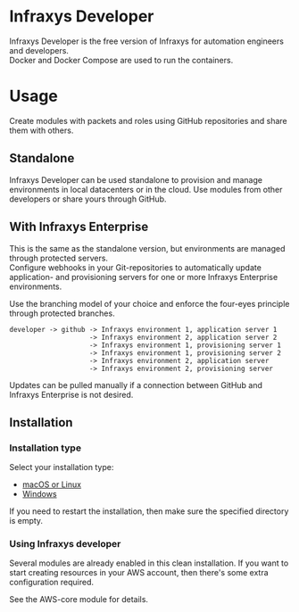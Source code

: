 # Infraxys Developer

Infraxys Developer is the free version of Infraxys for automation engineers and developers.  
Docker and Docker Compose are used to run the containers.  

# Usage

Create modules with packets and roles using GitHub repositories and share them with others.
 
## Standalone

Infraxys Developer can be used standalone to provision and manage environments in local datacenters or in the cloud. 
Use modules from other developers or share yours through GitHub. 

## With Infraxys Enterprise

This is the same as the standalone version, but environments are managed through protected servers.  
Configure webhooks in your Git-repositories to automatically update application- and provisioning servers for one or more Infraxys Enterprise environments.

Use the branching model of your choice and enforce the four-eyes principle through protected branches.  

```
developer -> github -> Infraxys environment 1, application server 1
                    -> Infraxys environment 2, application server 2
                    -> Infraxys environment 1, provisioning server 1
                    -> Infraxys environment 1, provisioning server 2
                    -> Infraxys environment 2, application server
                    -> Infraxys environment 2, provisioning server
```

Updates can be pulled manually if a connection between GitHub and Infraxys Enterprise is not desired.

## Installation

### Installation type

Select your installation type:
- [macOS or Linux](macOS-and-Linux/README.md)
- [Windows](Windows/README.md)

If you need to restart the installation, then make sure the specified directory is empty.

### Using Infraxys developer

Several modules are already enabled in this clean installation. 
If you want to start creating resources in your AWS account, then there's some extra configuration required.

See the AWS-core module for details.

